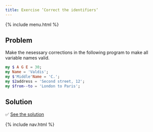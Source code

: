 ```yaml
---
title: Exercise ’Correct the identifiers‘
---
```


{% include menu.html %}

## Problem

Make the nesessary corrections in the following program to make all variable names valid.

```raku
my $ A G E = 30;
my Name = 'Valdis';
my $'Middle'Name = 'C.';
my $2address = 'Second street, 12';
my $from--to = 'London to Paris';
```

## Solution

✅ [See the solution](solution)

{% include nav.html %}
